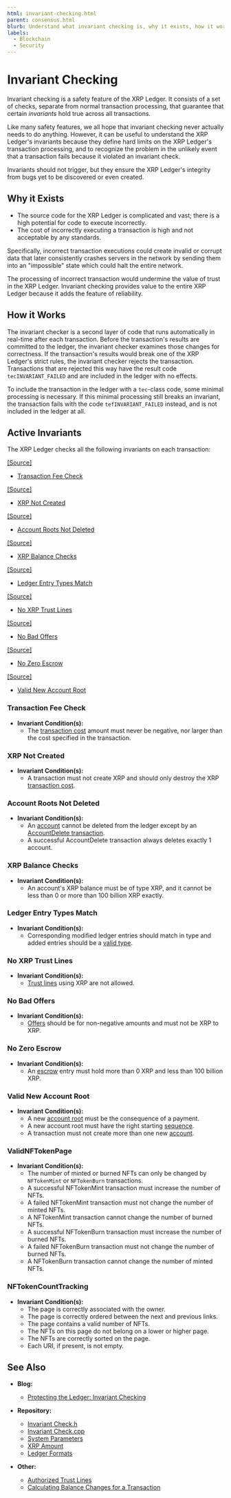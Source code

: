 ```yaml
---
html: invariant-checking.html
parent: consensus.html
blurb: Understand what invariant checking is, why it exists, how it works, and what invariant checks are active.
labels:
  - Blockchain
  - Security
---
```

# Invariant Checking

Invariant checking is a safety feature of the XRP Ledger. It consists of a set of checks, separate from normal transaction processing, that guarantee that certain _invariants_ hold true across all transactions.

Like many safety features, we all hope that invariant checking never actually needs to do anything. However, it can be useful to understand the XRP Ledger's invariants because they define hard limits on the XRP Ledger's transaction processing, and to recognize the problem in the unlikely event that a transaction fails because it violated an invariant check.

Invariants should not trigger, but they ensure the XRP Ledger's integrity from bugs yet to be discovered or even created.


## Why it Exists

- The source code for the XRP Ledger is complicated and vast; there is a high potential for code to execute incorrectly.
- The cost of incorrectly executing a transaction is high and not acceptable by any standards.

Specifically, incorrect transaction executions could create invalid or corrupt data that later consistently crashes servers in the network by sending them into an "impossible" state which could halt the entire network.

The processing of incorrect transaction would undermine the value of trust in the XRP Ledger. Invariant checking provides value to the entire XRP Ledger because it adds the feature of reliability.



## How it Works

The invariant checker is a second layer of code that runs automatically in real-time after each transaction. Before the transaction's results are committed to the ledger, the invariant checker examines those changes for correctness. If the transaction's results would break one of the XRP Ledger's strict rules, the invariant checker rejects the transaction. Transactions that are rejected this way have the result code `tecINVARIANT_FAILED` and are included in the ledger with no effects.

To include the transaction in the ledger with a `tec`-class code, some minimal processing is necessary. If this minimal processing still breaks an invariant, the transaction fails with the code `tefINVARIANT_FAILED` instead, and is not included in the ledger at all.


## Active Invariants

The XRP Ledger checks all the following invariants on each transaction:

[[Source]](https://github.com/XRPLF/rippled/blob/023f5704d07d09e70091f38a0d4e5df213a3144b/src/ripple/app/tx/impl/InvariantCheck.h#L92 "Source")

- [Transaction Fee Check](#transaction-fee-check)

[[Source]](https://github.com/XRPLF/rippled/blob/023f5704d07d09e70091f38a0d4e5df213a3144b/src/ripple/app/tx/impl/InvariantCheck.h#L118 "Source")

- [XRP Not Created](#xrp-not-created)

[[Source]](https://github.com/XRPLF/rippled/blob/023f5704d07d09e70091f38a0d4e5df213a3144b/src/ripple/app/tx/impl/InvariantCheck.h#L146 "Source")

- [Account Roots Not Deleted](#account-roots-not-deleted)

[[Source]](https://github.com/XRPLF/rippled/blob/023f5704d07d09e70091f38a0d4e5df213a3144b/src/ripple/app/tx/impl/InvariantCheck.h#L173 "Source")

- [XRP Balance Checks](#xrp-balance-checks)

[[Source]](https://github.com/XRPLF/rippled/blob/023f5704d07d09e70091f38a0d4e5df213a3144b/src/ripple/app/tx/impl/InvariantCheck.h#L197 "Source")

- [Ledger Entry Types Match](#ledger-entry-types-match)

[[Source]](https://github.com/XRPLF/rippled/blob/023f5704d07d09e70091f38a0d4e5df213a3144b/src/ripple/app/tx/impl/InvariantCheck.h#L224 "Source")

- [No XRP Trust Lines](#no-xrp-trust-lines)

[[Source]](https://github.com/XRPLF/rippled/blob/023f5704d07d09e70091f38a0d4e5df213a3144b/src/ripple/app/tx/impl/InvariantCheck.h#L251 "Source")

- [No Bad Offers](#no-bad-offers)

[[Source]](https://github.com/XRPLF/rippled/blob/023f5704d07d09e70091f38a0d4e5df213a3144b/src/ripple/app/tx/impl/InvariantCheck.h#L275 "Source")

- [No Zero Escrow](#no-zero-escrow)

[[Source]](https://github.com/XRPLF/rippled/blob/023f5704d07d09e70091f38a0d4e5df213a3144b/src/ripple/app/tx/impl/InvariantCheck.h#L300 "Source")

- [Valid New Account Root](#valid-new-account-root)


### Transaction Fee Check

- **Invariant Condition(s):**
    - The [transaction cost](../transactions/transaction-cost.md) amount must never be negative, nor larger than the cost specified in the transaction.


### XRP Not Created

- **Invariant Condition(s):**
    - A transaction must not create XRP and should only destroy the XRP [transaction cost](../transactions/transaction-cost.md).


### Account Roots Not Deleted

- **Invariant Condition(s):**
    - An [account](../accounts/accounts.md) cannot be deleted from the ledger except by an [AccountDelete transaction](../../references/protocol/transactions/types/accountdelete.md).
    - A successful AccountDelete transaction always deletes exactly 1 account.


### XRP Balance Checks

- **Invariant Condition(s):**
    - An account's XRP balance must be of type XRP, and it cannot be less than 0 or more than 100 billion XRP exactly.


### Ledger Entry Types Match

- **Invariant Condition(s):**
    - Corresponding modified ledger entries should match in type and added entries should be a [valid type](ledger-object-types.html).


### No XRP Trust Lines

- **Invariant Condition(s):**
    - [Trust lines](../tokens/fungible-tokens/index.md) using XRP are not allowed.


### No Bad Offers

- **Invariant Condition(s):**
    - [Offers](../../references/protocol/ledger-data/ledger-entry-types/offer.md) should be for non-negative amounts and must not be XRP to XRP.


### No Zero Escrow

- **Invariant Condition(s):**
    - An [escrow](../../references/protocol/ledger-data/ledger-entry-types/escrow.md) entry must hold more than 0 XRP and less than 100 billion XRP.


### Valid New Account Root

- **Invariant Condition(s):**
    - A new [account root](../../references/protocol/ledger-data/ledger-entry-types/accountroot.md) must be the consequence of a payment.
    - A new account root must have the right starting [sequence](../../references/protocol/data-types/basic-data-types.md#account-sequence).
    - A transaction must not create more than one new [account](../accounts/accounts.md).

### ValidNFTokenPage

- **Invariant Condition(s):**
    - The number of minted or burned NFTs can only be changed by `NFTokenMint` or `NFTokenBurn` transactions.
    - A successful NFTokenMint transaction must increase the number of NFTs.
    - A failed NFTokenMint transaction must not change the number of minted NFTs.
    - A NFTokenMint transaction cannot change the number of burned NFTs.
    - A successful NFTokenBurn transaction must increase the number of burned NFTs.
    - A failed NFTokenBurn transaction must not change the number of burned NFTs.
    - A NFTokenBurn transaction cannot change the number of minted NFTs.

### NFTokenCountTracking

- **Invariant Condition(s):**
    - The page is correctly associated with the owner.
    - The page is correctly ordered between the next and previous links.
    - The page contains a valid number of NFTs.
    - The NFTs on this page do not belong on a lower or higher page.
    - The NFTs are correctly sorted on the page.
    - Each URI, if present, is not empty.

## See Also

- **Blog:**
    - [Protecting the Ledger: Invariant Checking](https://xrpl.org/blog/2017/invariant-checking.html)

- **Repository:**
    - [Invariant Check.h](https://github.com/XRPLF/rippled/blob/023f5704d07d09e70091f38a0d4e5df213a3144b/src/ripple/app/tx/impl/InvariantCheck.h)
    - [Invariant Check.cpp](https://github.com/XRPLF/rippled/blob/023f5704d07d09e70091f38a0d4e5df213a3144b/src/ripple/app/tx/impl/InvariantCheck.cpp)
    - [System Parameters](https://github.com/XRPLF/rippled/blob/develop/src/ripple/protocol/SystemParameters.h#L43)
    - [XRP Amount](https://github.com/XRPLF/rippled/blob/develop/src/ripple/basics/XRPAmount.h#L244)
    - [Ledger Formats](https://github.com/XRPLF/rippled/blob/023f5704d07d09e70091f38a0d4e5df213a3144b/src/ripple/protocol/LedgerFormats.h#L36-L94)


- **Other:**
    - [Authorized Trust Lines](../tokens/fungible-tokens/authorized-trust-lines.md)
    - [Calculating Balance Changes for a Transaction](https://xrpl.org/blog/2015/calculating-balance-changes-for-a-transaction.html#calculating-balance-changes-for-a-transaction)
